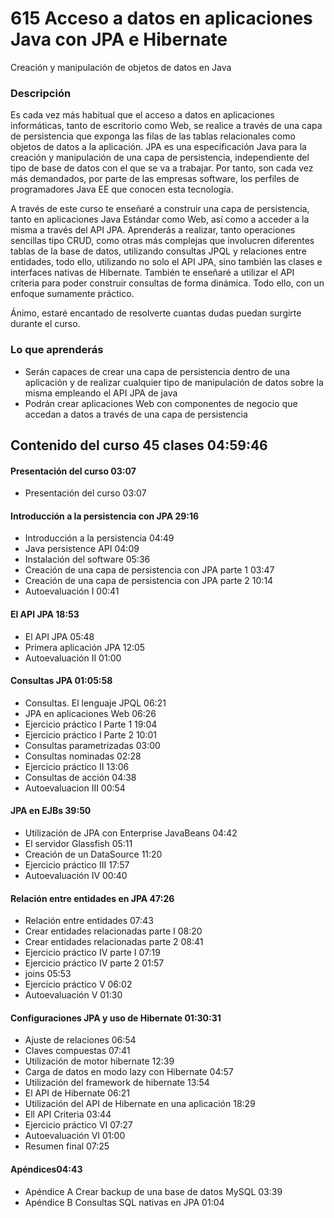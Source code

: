 # 615 Acceso a datos en aplicaciones Java con JPA e Hibernate

Creación y manipulación de objetos de datos en Java

### Descripción

Es cada vez más habitual que el acceso a datos en aplicaciones informáticas, tanto de escritorio como Web, se realice a través de una capa de persistencia que exponga las filas de las tablas relacionales como objetos de datos a la aplicación. JPA es una especificación Java para la creación y manipulación de una capa de persistencia, independiente del tipo de base de datos con el que se va a trabajar. Por tanto, son cada vez más demandados, por parte de las empresas software, los perfiles de programadores Java EE que conocen esta tecnología.

A través de este curso te enseñaré a construir una capa de persistencia, tanto en aplicaciones Java Estándar como Web, así como a acceder a la misma a través del API JPA. Aprenderás a realizar, tanto operaciones sencillas tipo CRUD, como otras más complejas que involucren diferentes tablas de la base de datos, utilizando consultas JPQL y relaciones entre entidades, todo ello, utilizando no solo el API JPA, sino también las clases e interfaces nativas de Hibernate. También te enseñaré a utilizar el API criteria para poder construir consultas de forma dinámica. Todo ello, con un enfoque sumamente práctico.

Ánimo, estaré encantado de resolverte cuantas dudas puedan surgirte durante el curso.

### Lo que aprenderás

* Serán capaces de crear una capa de persistencia dentro de una aplicación y de realizar cualquier tipo de manipulación de datos sobre la misma empleando el API JPA de java
* Podrán crear aplicaciones Web con componentes de negocio que accedan a datos a través de una capa de persistencia


## Contenido del curso 45 clases 04:59:46

#### Presentación del curso 03:07

* Presentación del curso 03:07

#### Introducción a la persistencia con JPA 29:16

* Introducción a la persistencia 04:49
* Java persistence API 04:09
* Instalación del software 05:36
* Creación de una capa de persistencia con JPA parte 1 03:47
* Creación de una capa de persistencia con JPA parte 2 10:14
* Autoevaluación I 00:41

#### El API JPA 18:53

* El API JPA 05:48
* Primera aplicación JPA 12:05
* Autoevaluación II 01:00

#### Consultas JPA 01:05:58

* Consultas. El lenguaje JPQL 06:21
* JPA en aplicaciones Web 06:26
* Ejercicio práctico I Parte 1 19:04
* Ejercicio práctico I Parte 2 10:01
* Consultas parametrizadas 03:00
* Consultas nominadas 02:28
* Ejercicio práctico II 13:06
* Consultas de acción 04:38
* Autoevaluacion III 00:54

#### JPA en EJBs 39:50

* Utilización de JPA con Enterprise JavaBeans 04:42
* El servidor Glassfish 05:11
* Creación de un DataSource 11:20
* Ejercicio práctico III 17:57
* Autoevaluación IV 00:40

#### Relación entre entidades en JPA 47:26

* Relación entre entidades 07:43
* Crear entidades relacionadas parte I 08:20
* Crear entidades relacionadas parte 2 08:41
* Ejercicio práctico IV parte I 07:19
* Ejercicio práctico IV parte 2 01:57
* joins 05:53
* Ejercicio práctico V 06:02
* Autoevaluación V 01:30

#### Configuraciones JPA y uso de Hibernate 01:30:31

* Ajuste de relaciones 06:54
* Claves compuestas 07:41
* Utilización de motor hibernate 12:39
* Carga de datos en modo lazy con Hibernate 04:57
* Utilización del framework de hibernate 13:54
* El API de Hibernate 06:21
* Utilización del API de Hibernate en una aplicación 18:29
* Ell API Criteria 03:44
* Ejercicio práctico VI 07:27
* Autoevaluación VI 01:00
* Resumen final 07:25

#### Apéndices04:43

* Apéndice A Crear backup de una base de datos MySQL 03:39
* Apéndice B Consultas SQL nativas en JPA 01:04
